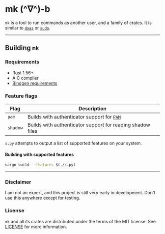 # mk (^∇^)-b


`mk` is a tool to run commands as another user, and a family of crates. It is similar to [`doas`](https://github.com/Duncaen/OpenDoas) or [`sudo`](https://github.com/sudo-project/sudo).

---

## Building `mk`

### Requirements

 - Rust 1.56+
 - A C compiler
 - [Bindgen requirements](https://rust-lang.github.io/rust-bindgen/requirements.html)

### Feature flags

| Flag | Description |
|------|-------------|
| `pam` | Builds with authenticator support for [`PAM`](https://en.wikipedia.org/wiki/Pluggable_authentication_module) |
| `shadow` | Builds with authenticator support for reading shadow files |

`s.py` attempts to output a list of supported features on your system.

#### Building with supported features

```sh
cargo build --features $(./s.py)
```

---


### Disclaimer

I am not an expert, and this project is still very early in development. Don't use this anywhere except for testing.

### License

`mk` and all its crates are distributed under the terms of the MIT license. See [LICENSE](LICENSE) for more information.
